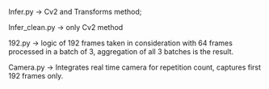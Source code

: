Infer.py -> Cv2 and Transforms method; 

Infer_clean.py -> only Cv2 method

192.py -> logic of 192 frames taken in consideration with 64 frames processed in a batch of 3, aggregation of all 3 batches is the result. 

Camera.py -> Integrates real time camera for repetition count, captures first 192 frames only.
